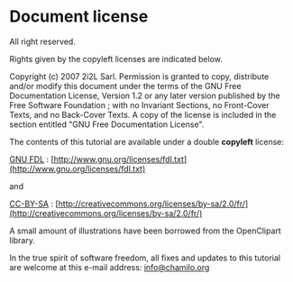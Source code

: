# Document license

All right reserved.

Rights given by the copyleft licenses are indicated below.

Copyright \(c\) 2007 2i2L Sarl. Permission is granted to copy, distribute and/or modify this document under the terms of the GNU Free Documentation License, Version 1.2 or any later version published by the Free Software Foundation ; with no Invariant Sections, no Front-Cover Texts, and no Back-Cover Texts. A copy of the license is included in the section entitled "GNU Free Documentation License".

The contents of this tutorial are available under a double **copyleft** license:

[GNU FDL](http://www.gnu.org/licenses/fdl.txt) : [http://www.gnu.org/licenses/fdl.txt](http://www.gnu.org/licenses/fdl.txt)

and

[CC-BY-SA](http://creativecommons.org/licenses/by-sa/2.0/fr/) : [http://creativecommons.org/licenses/by-sa/2.0/fr/](http://creativecommons.org/licenses/by-sa/2.0/fr/)

A small amount of illustrations have been borrowed from the OpenClipart library.

In the true spirit of software freedom, all fixes and updates to this tutorial are welcome at this e-mail address: info@chamilo.org

